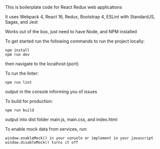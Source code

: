 This is boilerplate code for React Redux web applications

It uses Webpack 4, React 16, Redux, Bootstrap 4, ESLint with StandardJS, Sagas, and Jest

Works out of the box, just need to have Node, and NPM installed

To get started run the following commands to run the project locally:
```
npm install
npm run dev
```
then navigate to the localhost:{port}

To run the linter:
```
npm run lint
```
output in the console informing you of issues

To build for production:
```
npm run build
```
output into dist folder main.js, main.css, and index.html

To enable mock data from services, run:
```
window.enableMock() in your console or implement in your javascript
window.disableMock() turns it off
```